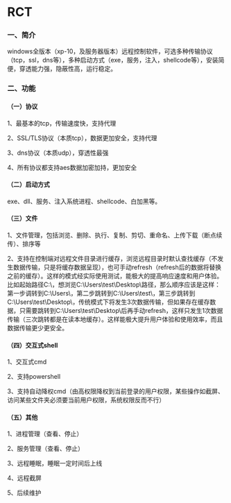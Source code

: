 # RCT

### 一、简介

windows全版本（xp-10，及服务器版本）远程控制软件，可选多种传输协议（tcp，ssl，dns等），多种启动方式（exe，服务，注入，shellcode等），安装简便，穿透能力强，隐蔽性高，运行稳定。

### 二、功能

#### （一）协议

1、最基本的tcp，传输速度快，支持代理

2、SSL/TLS协议（本质tcp），数据更加安全，支持代理

3、dns协议（本质udp），穿透性最强

4、所有协议都支持aes数据加密加持，更加安全

#### （二）启动方式

exe、dll、服务、注入系统进程、shellcode、白加黑等。

#### （三）文件

1、文件管理，包括浏览、删除、执行、复制、剪切、重命名、上传下载（断点续传）、排序等

2、支持在控制端对远程文件目录进行缓存，浏览远程目录时默认查找缓存（不发生数据传输，只是将缓存数据呈现），也可手动refresh（refresh后的数据将替换之前的缓存）。这样的模式经实际使用测试，能极大的提高响应速度和用户体验。比如起始路径C:\，想浏览C:\Users\test\Desktop\路径，那么顺序应该是这样：第一步调转到C:\Users\，第二步跳转到C:\Users\test\，第三步跳转到C:\Users\test\Desktop\，传统模式下将发生3次数据传输，但如果存在缓存数据，只需要跳转到C:\Users\test\Desktop\后再手动refresh，这样只发生1次数据传输（三次跳转都是在读本地缓存）。这样能极大提升用户体验和使用效率，而且数据传输更少更安全。

#### （四）交互式shell

1、交互式cmd

2、支持powershell

3、支持自动降权cmd（由高权限降权到当前登录的用户权限，某些操作如截屏、访问某些文件夹必须要当前用户权限，系统权限反而不行）

#### （五）其他

1、进程管理（查看、停止）

2、服务管理（查看、停止）

3、远程睡眠，睡眠一定时间后上线

4、远程截屏

5、后续维护

